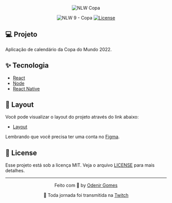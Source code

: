 <p align="center">
  <img alt="NLW Copa" src="https://camo.githubusercontent.com/58ecad9f899ce17085d9766ac0f095f7d2454b67d58d798b594d8c0c4b8b6a74/68747470733a2f2f676c6f62616c2d75706c6f6164732e776562666c6f772e636f6d2f3631643833613265626230616530316162393665383431612f3633306365643137613939666264393962363136396235325f4c6f676f2d4e4c572d6553706f7274732e737667" />
</p>

<p align="center">
  <img src="https://img.shields.io/static/v1?label=NLW&message=9&color=332255&labelColor=202024" alt="NLW 9 - Copa" />
  <a href="LICENSE"><img  src="https://img.shields.io/static/v1?label=License&message=MIT&color=332255&labelColor=202024" alt="License"></a>
</p>

## 💻 Projeto

Aplicação de calendário da Copa do Mundo 2022.

## ✨ Tecnologia

- [React](https://pt-br.reactjs.org/)
- [Node](https://nodejs.org/en/)
- [React Native](https://reactnative.dev/)

## 🔖 Layout

Você pode visualizar o layout do projeto através do link abaixo:

- [Layout](<https://www.figma.com/file/DPFxxp43ztrMFudkxnYwb0/Calend%C3%A1rio-de-Jogos-(Community)?node-id=0%3A1&t=7122GEtKa79m4Xbo-1>)

Lembrando que você precisa ter uma conta no [Figma](http://figma.com/).

## 📝 License

Esse projeto está sob a licença MIT. Veja o arquivo [LICENSE](LICENSE) para mais detalhes.

---

<p align="center">
  Feito com 💚 by <a href="https://github.com/odenirdev">Odenir Gomes</a>
</p>

<p align="center">
  🔴 Toda jornada foi transmitida na <a href="https://www.twitch.tv/odenirgomesdev">Twitch</a>
</p>
